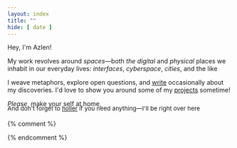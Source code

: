 ```yaml
---
layout: index
title: ""
hide: [ date ]
---
```


Hey, I'm Azlen!

My work revolves around *spaces*—both *the digital* and *physical* places we inhabit in our everyday lives: *interfaces*, *cyberspace*, *cities*, and the like

I weave metaphors, explore open questions, and [write](/writing) occasionally about my discoveries. I'd love to show you around some of my [projects](/projects) sometime!

*Please*, make your self at home,

<span style="display: inline-block;font-size: 10pt; margin-top: -20px;">And don't forget to <a href="mailto: contact@azlen.me">holler</a> if you need anything—I'll be right over here</span>

{% comment %}
<!-- {% capture numposts %}{{ site.posts | size }}{% endcapture %}
{% if numposts != '0' %}
## Talks by Year

{% for post in site.posts %}{% assign currentyear = post.date | date: "%Y" %}{% if currentyear != prevyear %}
### {{ currentyear }}
{% assign prevyear = currentyear %}{% endif %} - [{{ post.title }}]({{ site.baseurl }}{{ post.url }}) - {{ post.date | date: '%B %-d' }}
{% endfor %}
{% endif %} -->
{% endcomment %}